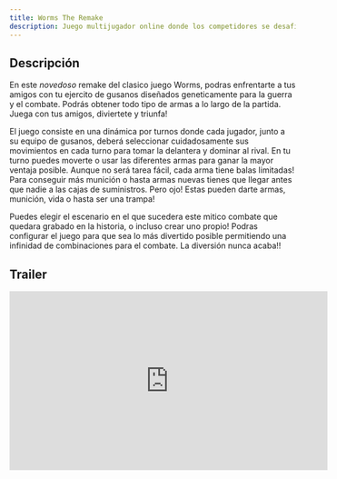 ```yaml
---
title: Worms The Remake
description: Juego multijugador online donde los competidores se desafian a muerte, luchando por la gloria y el honor de ser el vencedor.
---
```


## Descripción

<!-- Jumitas, La curiosidad mato al gato... -->
En este *novedoso* remake del clasico juego Worms, podras enfrentarte a tus amigos con tu ejercito de gusanos diseñados geneticamente para la guerra y el combate.
Podrás obtener todo tipo de armas a lo largo de la partida. Juega con tus amigos, diviertete y triunfa!

El juego consiste en una dinámica por turnos donde cada jugador, junto a su equipo de gusanos, deberá seleccionar cuidadosamente sus movimientos en cada turno para tomar la delantera y dominar al rival. En tu turno puedes moverte o usar las diferentes armas para ganar la mayor ventaja posible. Aunque no será tarea fácil, cada arma tiene balas limitadas! Para conseguir más munición o hasta armas nuevas tienes que llegar antes que nadie a las cajas de suministros. Pero ojo! Estas pueden darte armas, munición, vida o hasta ser una trampa!

Puedes elegir el escenario en el que sucedera este mitico combate que quedara grabado en la historia, o incluso crear uno propio! Podras configurar el juego para que sea lo más divertido posible permitiendo una infinidad de combinaciones para el combate. La diversión nunca acaba!!

## Trailer

<iframe width="560" height="315" src="https://www.youtube.com/embed/gN5hj3vXMX8?si=1HT1X_J2LpwKljns" title="YouTube video player" frameborder="0" allow="accelerometer; clipboard-write; encrypted-media; gyroscope; picture-in-picture; web-share" allowfullscreen></iframe>
